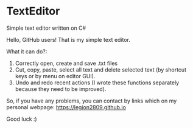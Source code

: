 # TextEditor
Simple text editor written on C#

Hello, GitHub users! That is my simple text editor.

What it can do?:
1) Correctly open, create and save .txt files
2) Cut, copy, paste, select all text and delete selected text (by shortcut keys or by menu on editor GUI).
3) Undo and redo recent actions (I wrote these functions separately because they need to be improved).

So, if you have any problems, you can contact by links which on my personal webpage: https://legion2809.github.io

Good luck :)
